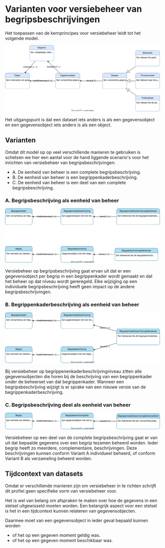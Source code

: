 # Varianten voor versiebeheer van begripsbeschrijvingen

Het toepassen van de kernprincipes voor versiebeheer leidt tot het volgende model.

![](media/versiebeheer.conceptueel.svg)

Het uitgangspunt is dat een dataset iets anders is als een gegevensobject en een gegevensobject iets anders is als een object.

## Varianten

Omdat dit model op op veel verschillende manieren te gebruiken is schetsen we hier een aantal voor de hand liggende scenario's voor het inrichten van versiebeheer van begripsbeschrijvingen:

- A. De eenheid van beheer is een complete begripsbeschrijving.
- B. De eenheid van beheer is een begrippenkaderbeschrijving.
- C. De eenheid van beheer is een deel van een complete begripsbeschrijving.


### A. Begripsbeschrijving als eenheid van beheer

![](media/versiebeheer.begripsbeschrijving.svg)

Versiebeheer op begripsbeschrijving gaat ervan uit dat er een gegevensobject per begrip in een begrippenkader wordt gemaakt en dat het beheer op dat niveau wordt gereregeld.
Elke wijziging op een individuele begripsbeschrijving heeft geen impact op de andere begripsbeschrijvingen.

### B. Begrippenkaderbeschrijving als eenheid van beheer

![](media/versiebeheer.begrippenkaderbeschrijving.svg)

Bij versiebeheer op begrippenenkaderbeschrijvingniveau zitten alle gegevensobjecten die horen bij de beschrijving van een begrippenkader onder de beheerset van dat begrippenkader.
Wanneer een begripsbeschrijving wijzigt is er sprake van een nieuwe versie van de begrippenkaderbeschrijving.

### C. Begripsbeschrijving deel als eenheid van beheer

![](media/versiebeheer.begripsbeschrijvingDeel.svg)

Versiebeheer op een deel van de complete begripsbeschrijving gaat er van uit dat bepaalde gegevens over een begrip tezamen beheerd worden. Ieder begrip heeft zo meerdere, complementaire, beschrijvingen. Deze beschrijvingen kunnen conform Variant A individueel beheerd, of conform Variant B als verzameling beheerd worden.

## Tijdcontext van datasets

Omdat er verschillende manieren zijn om versiebeheer in te richten schrijft dit profiel geen specifieke vorm van versiebeheer voor.

Het is wel van belang om afspraken te maken over hoe de gegevens in een stelsel uitgewisseld moeten worden. 
Een belangrijk aspect voor een stelsel is het in een tijdcontext kunnen relateren van gegevensobjecten.

Daarmee moet van een gegevensobject in ieder geval bepaald kunnen worden

* of het op een gegeven moment geldig was.
* of het op een gegeven moment beschikbaar was.
